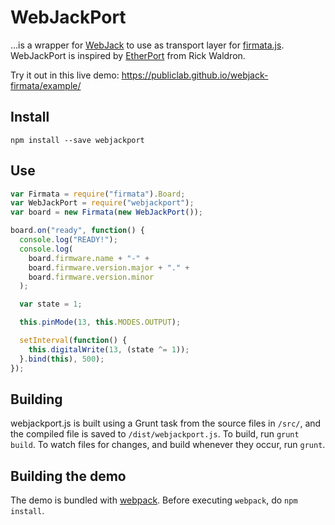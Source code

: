 WebJackPort
====

...is a wrapper for [WebJack](https://github.com/publiclab/webjack) to use as transport layer for [firmata.js](https://github.com/firmata/firmata.js). WebJackPort is inspired by [EtherPort](https://github.com/rwaldron/etherport) from Rick Waldron.

Try it out in this live demo: https://publiclab.github.io/webjack-firmata/example/

## Install
```
npm install --save webjackport
```


## Use
```js
var Firmata = require("firmata").Board;
var WebJackPort = require("webjackport");
var board = new Firmata(new WebJackPort());

board.on("ready", function() {
  console.log("READY!");
  console.log(
    board.firmware.name + "-" +
    board.firmware.version.major + "." +
    board.firmware.version.minor
  );

  var state = 1;

  this.pinMode(13, this.MODES.OUTPUT);

  setInterval(function() {
    this.digitalWrite(13, (state ^= 1));
  }.bind(this), 500);
});
```




## Building

webjackport.js is built using a Grunt task from the source files in `/src/`, and the compiled file is saved to `/dist/webjackport.js`. To build, run `grunt build`. To watch files for changes, and build whenever they occur, run `grunt`. 

## Building the demo

The demo is bundled with [webpack](https://webpack.github.io/). Before executing `webpack`, do `npm install`.